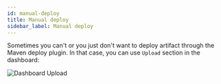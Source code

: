 ```yaml
---
id: manual-deploy
title: Manual deploy
sidebar_label: Manual deploy
---
```


Sometimes you can't or you just don't want to deploy artifact through the Maven deploy plugin.
In that case, you can use `Upload` section in the dashboard:

![Dashboard Upload](/img/dashboard-upload.png)